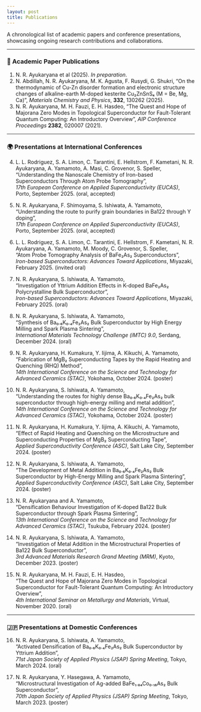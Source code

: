 ```yaml
---
layout: post
title: Publications
---
```



A chronological list of academic papers and conference presentations, showcasing ongoing research contributions and collaborations.

---

### 📝 Academic Paper Publications

1. N. R. Ayukaryana et al (2025). *In preparation*.
2. N. Abdillah, N. R. Ayukaryana, M. K. Agusta, F. Rusydi, G. Shukri, “On the thermodynamic of Cu-Zn disorder formation and electronic structure changes of alkaline-earth M-doped kesterite Cu₂ZnSnS₄ (M = Be, Mg, Ca)”, *Materials Chemistry and Physics*, **332**, 130262 (2025).
3. N. R. Ayukaryana, M. H. Fauzi, E. H. Hasdeo, “The Quest and Hope of Majorana Zero Modes in Topological Superconductor for Fault-Tolerant Quantum Computing: An Introductory Overview”, *AIP Conference Proceedings* **2382**, 020007 (2021).

---

### 🌍 Presentations at International Conferences

4. L. L. Rodriguez, S. A. Limon, C. Tarantini, E. Hellstrom, F. Kametani, N. R. Ayukaryana, A. Yamamoto, A. Masi, C. Grovenor, S. Speller,  
“Understanding the Nanoscale Chemistry of Iron-based Superconductors Through Atom Probe Tomography”,  
*17th European Conference on Applied Superconductivity (EUCAS)*, Porto, September 2025. (oral, accepted)

5. N. R. Ayukaryana, F. Shimoyama, S. Ishiwata, A. Yamamoto,  
“Understanding the route to purify grain boundaries in Ba122 through Y doping”,  
*17th European Conference on Applied Superconductivity (EUCAS)*, Porto, September 2025. (oral, accepted)

6. L. L. Rodriguez, S. A. Limon, C. Tarantini, E. Hellstrom, F. Kametani, N. R. Ayukaryana, A. Yamamoto, M. Moody, C. Grovenor, S. Speller,  
“Atom Probe Tomography Analysis of BaFe₂As₂ Superconductors”,  
*Iron-based Superconductors: Advances Toward Applications*, Miyazaki, February 2025. (invited oral)

7. N. R. Ayukaryana, S. Ishiwata, A. Yamamoto,  
“Investigation of Yttrium Addition Effects in K-doped BaFe₂As₂ Polycrystalline Bulk Superconductor”,  
*Iron-based Superconductors: Advances Toward Applications*, Miyazaki, February 2025. (oral)

8. N. R. Ayukaryana, S. Ishiwata, A. Yamamoto,  
“Synthesis of Ba₀.₆K₀.₄Fe₂As₂ Bulk Superconductor by High Energy Milling and Spark Plasma Sintering”,  
*International Materials Technology Challenge (iMTC) 9.0*, Serdang, December 2024. (oral)

9. N. R. Ayukaryana, H. Kumakura, Y. Iijima, A. Kikuchi, A. Yamamoto,  
“Fabrication of MgB₂ Superconducting Tapes by the Rapid Heating and Quenching (RHQ) Method”,  
*14th International Conference on the Science and Technology for Advanced Ceramics (STAC)*, Yokohama, October 2024. (poster)

10. N. R. Ayukaryana, S. Ishiwata, A. Yamamoto,  
“Understanding the routes for highly dense Ba₀.₆K₀.₄Fe₂As₂ bulk superconductor through high-energy milling and metal addition”,  
*14th International Conference on the Science and Technology for Advanced Ceramics (STAC)*, Yokohama, October 2024. (poster)

11. N. R. Ayukaryana, H. Kumakura, Y. Iijima, A. Kikuchi, A. Yamamoto,  
“Effect of Rapid Heating and Quenching on the Microstructure and Superconducting Properties of MgB₂ Superconducting Tape”,  
*Applied Superconductivity Conference (ASC)*, Salt Lake City, September 2024. (poster)

12. N. R. Ayukaryana, S. Ishiwata, A. Yamamoto,  
“The Development of Metal Addition in Ba₀.₆K₀.₄Fe₂As₂ Bulk Superconductor by High-Energy Milling and Spark Plasma Sintering”,  
*Applied Superconductivity Conference (ASC)*, Salt Lake City, September 2024. (poster)

13. N. R. Ayukaryana and A. Yamamoto,  
“Densification Behaviour Investigation of K-doped Ba122 Bulk Superconductor through Spark Plasma Sintering”,  
*13th International Conference on the Science and Technology for Advanced Ceramics (STAC)*, Tsukuba, February 2024. (poster)

14. N. R. Ayukaryana, S. Ishiwata, A. Yamamoto,  
“Investigation of Metal Addition in the Microstructural Properties of Ba122 Bulk Superconductor”,  
*3rd Advanced Materials Research Grand Meeting (MRM)*, Kyoto, December 2023. (poster)

15. N. R. Ayukaryana, M. H. Fauzi, E. H. Hasdeo,  
“The Quest and Hope of Majorana Zero Modes in Topological Superconductor for Fault-Tolerant Quantum Computing: An Introductory Overview”,  
*4th International Seminar on Metallurgy and Materials*, Virtual, November 2020. (oral)

---

### 🇯🇵 Presentations at Domestic Conferences

16. N. R. Ayukaryana, S. Ishiwata, A. Yamamoto,  
“Activated Densification of Ba₀.₆K₀.₄Fe₂As₂ Bulk Superconductor by Yttrium Addition”,  
*71st Japan Society of Applied Physics (JSAP) Spring Meeting*, Tokyo, March 2024. (oral)

17. N. R. Ayukaryana, Y. Hasegawa, A. Yamamoto,  
“Microstructural Investigation of Ag-added BaFe₁.₈₄Co₀.₁₆As₂ Bulk Superconductor”,  
*70th Japan Society of Applied Physics (JSAP) Spring Meeting*, Tokyo, March 2023. (poster)
